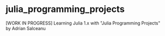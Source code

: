 # julia_programming_projects
[WORK IN PROGRESS] Learning Julia 1.x with "Julia Programming Projects" by Adrian Salceanu
